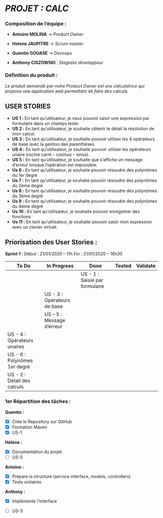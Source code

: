 # _PROJET : **CALC**_ 

### Composition de l’équipe :
-	**Antoine MOLINA** -> *Product Owner* 

-	**Helene JAUPITRE** -> *Scrum master* 

-	**Quentin GOUASE** -> *Devoops* 

-	**Anthony CISZOWSKI** : *Stagiaire développeur* 	

### Définition du produit :

*Le produit demandé par notre Product Owner est une calculatrice qui propose une application web permettant de faire des calculs.*

## USER STORIES
-	**US 1 :** En tant qu’utilisateur, je veux pouvoir saisir une expression par formulaire dans un champs texte. 
-	**US 2 :** En tant qu’utilisateur, je souhaite obtenir le détail la résolution de mon calcul. 
-	**US 3 :** En tant qu’utilisateur, je souhaite pouvoir utiliser les 4 opérateurs de base avec la gestion des parenthèses. 
-	**US 4 :** En tant qu’utilisateur, je souhaite pouvoir utiliser les opérateurs unaire (racine carré – cosinus – sinus). 
-	**US 5 :** En tant qu’utilisateur, je souhaite que s’affiche un message d’erreur lorsque l’opération est impossible. 
- **Us 6 :** En tant qu’utilisateur, je souhaite pouvoir résoudre des polynômes du 1er degré 
- **Us 7 :** En tant qu’utilisateur, je souhaite pouvoir résoudre des polynômes du 2ème degré
- **Us 8 :** En tant qu’utilisateur, je souhaite pouvoir résoudre des polynômes du 3ème degré
- **Us 9 :** En tant qu’utilisateur, je souhaite pouvoir résoudre des polynômes du 4ème degré
- **Us 10 :** En tant qu’utilisateur, je souhaite pouvoir enregistrer des fonctions 
- **Us 11 :** En tant qu’utilisateur, je souhaite pouvoir saisir mon expression avec un clavier virtuel. 






## Priorisation des User Stories : 

**Sprint 1 :**
Début : 21/01/2020 – 11h 		Fin : 21/01/2020 – 16h30

|**To Do** 						|  **In Progress**	| **Done**	|    **Tested**	| **Validate**	|
|  --------------				|  -------------	|-----------|---------------|---------------|
|   |					|	US - 1 : Saisie par formulaire		|				|				|
| 	|	US - 3 : Opérateurs de base				|			|				|				|
| 	|US – 5 : Message d’erreur				|			|				|				|
|US - 4 : Opérateurs unaires 	|					|			|				|				|
|US - 6 : Polynômes 1er degré 	|					|			|				|				|
|US - 2 : Détail des calculs 	|					|			|				|				|


### 1er Répartition des tâches :
**Quentin :**
- [X] Crée le Repository sur GitHub
- [X] Formation Maven
- [X] US-1

**Hélène :**
- [X] Documentation du projet
- [ ] US-5

**Antoine :**
- [X] Prépare la structure (service interface, models, controllers)
- [X] Tests unitaires

**Anthony :**
- [X] Implémente l’interface
- [ ] US-3

